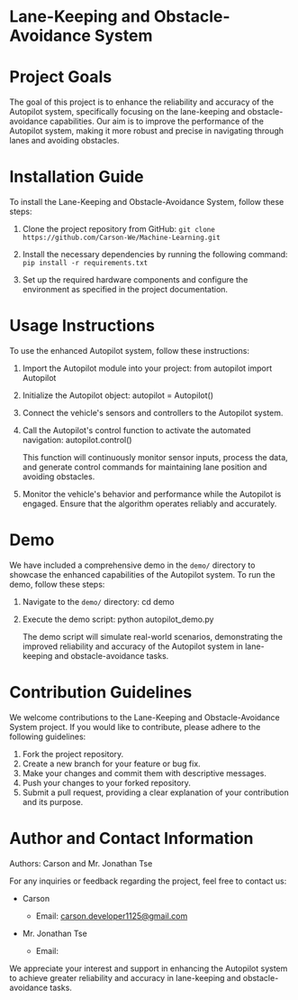 # Lane-Keeping and Obstacle-Avoidance System

# Project Goals

The goal of this project is to enhance the reliability and accuracy of the Autopilot system, specifically focusing on the lane-keeping and obstacle-avoidance capabilities. Our aim is to improve the performance of the Autopilot system, making it more robust and precise in navigating through lanes and avoiding obstacles.

# Installation Guide

To install the Lane-Keeping and Obstacle-Avoidance System, follow these steps:

1. Clone the project repository from GitHub:
`git clone https://github.com/Carson-We/Machine-Learning.git`

2. Install the necessary dependencies by running the following command:
   `pip install -r requirements.txt`

3. Set up the required hardware components and configure the environment as specified in the project documentation.

# Usage Instructions

To use the enhanced Autopilot system, follow these instructions:

1. Import the Autopilot module into your project:
   from autopilot import Autopilot

2. Initialize the Autopilot object:
   autopilot = Autopilot()
  
3. Connect the vehicle's sensors and controllers to the Autopilot system.

4. Call the Autopilot's control function to activate the automated navigation:
   autopilot.control()
 
   This function will continuously monitor sensor inputs, process the data, and generate control commands for maintaining lane position and avoiding obstacles.

5. Monitor the vehicle's behavior and performance while the Autopilot is engaged. Ensure that the algorithm operates reliably and accurately.

# Demo

We have included a comprehensive demo in the `demo/` directory to showcase the enhanced capabilities of the Autopilot system. To run the demo, follow these steps:

1. Navigate to the `demo/` directory:
   cd demo

2. Execute the demo script:
   python autopilot_demo.py


   The demo script will simulate real-world scenarios, demonstrating the improved reliability and accuracy of the Autopilot system in lane-keeping and obstacle-avoidance tasks.

# Contribution Guidelines

We welcome contributions to the Lane-Keeping and Obstacle-Avoidance System project. If you would like to contribute, please adhere to the following guidelines:

1. Fork the project repository.
2. Create a new branch for your feature or bug fix.
3. Make your changes and commit them with descriptive messages.
4. Push your changes to your forked repository.
5. Submit a pull request, providing a clear explanation of your contribution and its purpose.

# Author and Contact Information

Authors: Carson and Mr. Jonathan Tse

For any inquiries or feedback regarding the project, feel free to contact us:

- Carson
  - Email: [carson.developer1125@gmail.com](mailto:carson.developer1125@gmail.com)

- Mr. Jonathan Tse
  - Email: 

We appreciate your interest and support in enhancing the Autopilot system to achieve greater reliability and accuracy in lane-keeping and obstacle-avoidance tasks.
